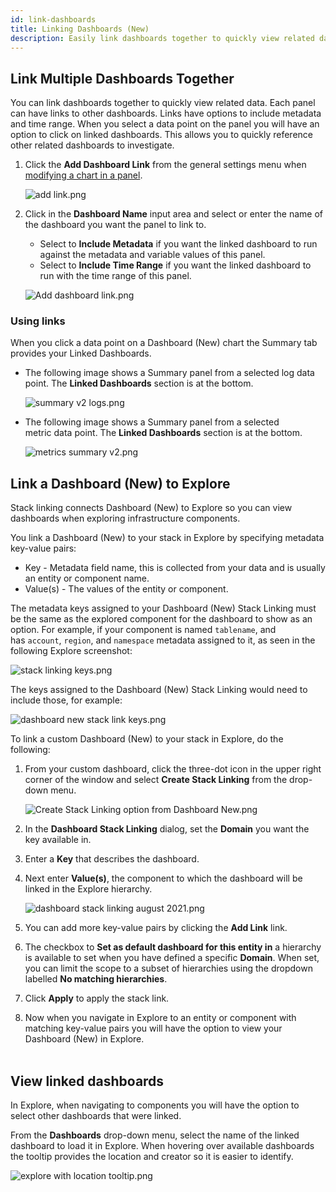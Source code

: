 ```yaml
---
id: link-dashboards
title: Linking Dashboards (New)
description: Easily link dashboards together to quickly view related data.
---
```


## Link Multiple Dashboards Together

You can link dashboards together to quickly view related data. Each panel can have links to other dashboards. Links have options to include metadata and time range. When you select a data point on
the panel you will have an option to click on linked dashboards. This allows you to quickly reference other related dashboards to investigate. 

1. Click the **Add Dashboard Link** from the general settings menu when [modifying a chart in a panel](/docs/dashboards-new/panels/modify-chart).

    ![add link.png](/img/dashboards-new/panels/modify-chart/add-link.png)

1. Click in the **Dashboard Name** input area and select or enter the name of the dashboard you want the panel to link to.

    * Select to **Include Metadata** if you want the linked dashboard to run against the metadata and variable values of this panel.
    * Select to **Include Time Range** if you want the linked dashboard to run with the time range of this panel.

    ![Add dashboard link.png](/img/dashboards-new/panels/modify-chart/Add-dashboard-link.png)

### Using links

When you click a data point on a Dashboard (New) chart the Summary tab provides your Linked Dashboards.

* The following image shows a Summary panel from a selected log data point. The **Linked Dashboards** section is at the bottom.

    ![summary v2 logs.png](/img/dashboards-new/drill-root-causes/summary-v2-logs.png)

* The following image shows a Summary panel from a selected metric data point. The **Linked Dashboards** section is at the bottom.

    ![metrics summary v2.png](/img/dashboards-new/drill-root-causes/metrics-summary-v2.png)




## Link a Dashboard (New) to Explore

Stack linking connects Dashboard (New) to Explore so you can view dashboards when exploring infrastructure components.

You link a Dashboard (New) to your stack in Explore by specifying metadata key-value pairs:

* Key - Metadata field name, this is collected from your data and is usually an entity or component name.
* Value(s) - The values of the entity or component.

The metadata keys assigned to your Dashboard (New) Stack Linking must be the same as the explored component for the dashboard to show as an option. For example, if your component is named `tablename`, and has `account`, `region`, and `namespace` metadata assigned to it, as seen in the following Explore screenshot:

![stack linking keys.png](/img/dashboards-new/link-dashboard-explore/stack-linking-keys.png)

The keys assigned to the Dashboard (New) Stack Linking would need to include those, for example:

![dashboard new stack link keys.png](/img/dashboards-new/link-dashboard-explore/dashboard-new-stack-link-keys.png)

To link a custom Dashboard (New) to your stack in Explore, do the following:

1. From your custom dashboard, click the three-dot icon in the upper right corner of the window and select **Create Stack Linking** from the drop-down menu.

    ![Create Stack Linking option from Dashboard New.png](/img/dashboards-new/link-dashboard-explore/Create-Stack-Linking-option-from-Dashboard-New.png)

1. In the **Dashboard Stack Linking** dialog, set the **Domain** you want the key available in.
1. Enter a **Key** that describes the dashboard.
1. Next enter **Value(s)**, the component to which the dashboard will be linked in the Explore hierarchy.

    ![dashboard stack linking august 2021.png](/img/dashboards-new/link-dashboard-explore/dashboard-stack-linking-august-2021.png) 

1. You can add more key-value pairs by clicking the **Add Link** link.
1. The checkbox to **Set as default dashboard for this entity in** a hierarchy is available to set when you have defined a specific **Domain**. When set, you can limit the scope to a subset     of hierarchies using the dropdown labelled **No matching hierarchies**.
1. Click **Apply** to apply the stack link.
1. Now when you navigate in Explore to an entity or component with matching key-value pairs you will have the option to view your Dashboard (New) in Explore.  
     

## View linked dashboards

In Explore, when navigating to components you will have the option to select other dashboards that were linked. 

From the **Dashboards** drop-down menu, select the name of the linked dashboard to load it in Explore. When hovering over available dashboards the tooltip provides the location and creator so it is easier to identify.

![explore with location tooltip.png](/img/dashboards-new/link-dashboard-explore/explore-with-location-tooltip.png)
